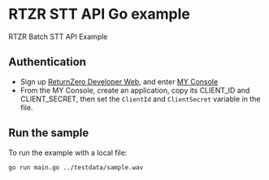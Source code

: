 # RTZR STT API Go example

RTZR Batch STT API Example

## Authentication

* Sign up [ReturnZero Developer Web][rtzr-dev], and enter [MY Console][my-console]
* From the MY Console, create an application,
  copy its CLIENT_ID and CLIENT_SECRET, then set the 
  `ClientId` and `ClientSecret` variable in the file.

[rtzr-dev]: https://developers.rtzr.ai/
[my-console]: https://developers.rtzr.ai/dashboard

## Run the sample

To run the example with a local file:

```bash
go run main.go ../testdata/sample.wav
```
